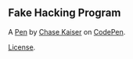 Fake Hacking Program
--------------------


A [Pen](https://codepen.io/chasekaiser/pen/ogXmOK) by [Chase Kaiser](https://codepen.io/chasekaiser) on [CodePen](https://codepen.io).

[License](https://codepen.io/chasekaiser/pen/ogXmOK/license).